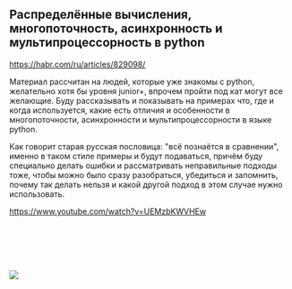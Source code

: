 ## Распределённые вычисления, многопоточность, асинхронность и мультипроцессорность в python
 
https://habr.com/ru/articles/829098/

Материал рассчитан на людей, которые уже знакомы с python, желательно хотя бы уровня junior+, впрочем пройти под кат могут все желающие. Буду рассказывать и показывать на примерах что, где и когда используется, какие есть отличия и особенности в многопоточности, асинхронности и мультипроцессорности в языке python.

Как говорит старая русская пословица: "всё познаётся в сравнении", именно в таком стиле примеры и будут подаваться, причём буду специально делать ошибки и рассматривать неправильные подходы тоже, чтобы можно было сразу разобраться, убедиться и запомнить, почему так делать нельзя и какой другой подход в этом случае нужно использовать.

https://www.youtube.com/watch?v=UEMzbKWVHEw

<br/><br/>
---
[![](https://habrastorage.org/webt/gz/gc/i6/gzgci6pivvdnk-gmj-kepml5q9y.gif)](https://yoomoney.ru/to/4100117863420642)
